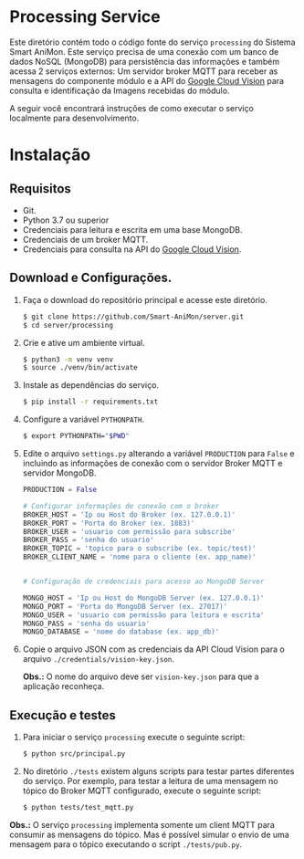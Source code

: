 # Processing Service

Este diretório contém todo o código fonte do serviço `processing` do Sistema Smart AniMon. Este serviço precisa de uma conexão com um banco de dados NoSQL (MongoDB) para persistência das informações e também acessa 2 serviços externos: Um servidor broker MQTT para receber as mensagens do componente módulo e a API do [Google Cloud Vision](https://cloud.google.com/vision) para consulta e identificação da Imagens recebidas do módulo.

A seguir você encontrará instruções de como executar o serviço localmente para desenvolvimento.

# Instalação

## Requisitos

* Git.
* Python 3.7 ou superior
* Credenciais para leitura e escrita em uma base MongoDB.
* Credenciais de um broker MQTT.
* Credenciais para consulta na API do [Google Cloud Vision](https://cloud.google.com/vision/docs/quickstart-client-libraries). 

## Download e Configurações.

1. Faça o download do repositório principal e acesse este diretório.
	```bash
	$ git clone https://github.com/Smart-AniMon/server.git
	$ cd server/processing
	```

2. Crie e ative um ambiente virtual.
    ```bash
	$ python3 -m venv venv
    $ source ./venv/bin/activate
	```
3. Instale as dependências do serviço.
    ```bash
    $ pip install -r requirements.txt
	```

4. Configure a variável `PYTHONPATH`.
    ```bash
    $ export PYTHONPATH="$PWD"
	```

5. Edite o arquivo `settings.py` alterando a variável `PRODUCTION` para `False` e incluindo as informações de conexão com o servidor Broker MQTT e servidor MongoDB.

    ```python
    PRODUCTION = False

    # Configurar informações de conexão com o broker
    BROKER_HOST = 'Ip ou Host do Broker (ex. 127.0.0.1)'
    BROKER_PORT = 'Porta do Broker (ex. 1883)'
    BROKER_USER = 'usuario com permissão para subscribe'
    BROKER_PASS = 'senha do usuario'
    BROKER_TOPIC = 'topico para o subscribe (ex. topic/test)'
    BROKER_CLIENT_NAME = 'nome para o cliente (ex. app_name)'


    # Configuração de credenciais para acesso ao MongoDB Server

    MONGO_HOST = 'Ip ou Host do MongoDB Server (ex. 127.0.0.1)'
    MONGO_PORT = 'Porta do MongoDB Server (ex. 27017)'
    MONGO_USER = 'usuario com permissão para leitura e escrita'
    MONGO_PASS = 'senha do usuario'
    MONGO_DATABASE = 'nome do database (ex. app_db)'
    ```

6. Copie o arquivo JSON com as credenciais da API Cloud Vision para o arquivo `./credentials/vision-key.json`.

    **Obs.:** O nome do arquivo deve ser `vision-key.json` para que a aplicação reconheça.

## Execução e testes

1. Para iniciar o serviço `processing` execute o seguinte script:
    ```bash
    $ python src/principal.py
    ```

2. No diretório `./tests` existem alguns scripts para testar partes diferentes do serviço. Por exemplo, para testar a leitura de uma mensagem no tópico do Broker MQTT configurado, execute o seguinte script:
    ```bash
    $ python tests/test_mqtt.py
    ```

**Obs.:** O serviço `processing` implementa somente um client MQTT para consumir as mensagens do tópico. Mas é possível simular o envio de uma mensagem para o tópico executando o script `./tests/pub.py`.

